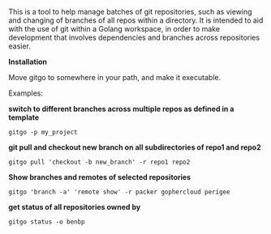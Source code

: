 This is a tool to help manage batches of git repositories, such as viewing
and changing of branches of all repos within a directory. It is intended to aid
with the use of git within a Golang workspace, in order to make development that
involves dependencies and branches across repositories easier.

**Installation**

Move gitgo to somewhere in your path, and make it executable.

Examples:


**switch to different branches across multiple repos as defined in a template**

```
gitgo -p my_project
```

**git pull and checkout new branch on all subdirectories of repo1 and repo2**

```
gitgo pull 'checkout -b new_branch' -r repo1 repo2 
```

**Show branches and remotes of selected repositories**

```
gitgo 'branch -a' 'remote show' -r packer gophercloud perigee
```


**get status of all repositories owned by <owner>**

```
gitgo status -o benbp
```

